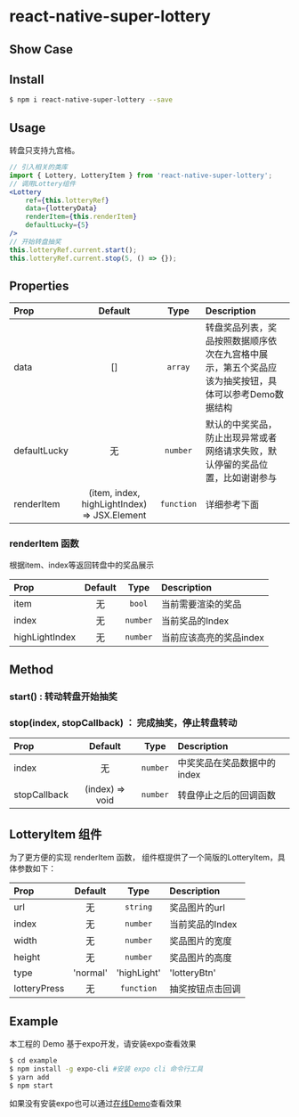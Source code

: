 # react-native-super-lottery

## Show Case



## Install

```bash
$ npm i react-native-super-lottery --save
```

## Usage

转盘只支持九宫格。

```jsx
// 引入相关的类库
import { Lottery, LotteryItem } from 'react-native-super-lottery';
// 调用Lottery组件
<Lottery
    ref={this.lotteryRef}
    data={lotteryData}
    renderItem={this.renderItem}
    defaultLucky={5}
/>
// 开始转盘抽奖
this.lotteryRef.current.start();
this.lotteryRef.current.stop(5, () => {});
```

## Properties

| Prop  | Default  | Type | Description |
| :------------ | :---------------:| :---------------:| :-----|
| data | [] | `array` | 转盘奖品列表，奖品按照数据顺序依次在九宫格中展示，第五个奖品应该为抽奖按钮，具体可以参考Demo数据结构 |
| defaultLucky | 无 | `number` | 默认的中奖奖品，防止出现异常或者网络请求失败，默认停留的奖品位置，比如谢谢参与 |
| renderItem | (item, index, highLightIndex) => JSX.Element | `function` | 详细参考下面 |

### renderItem 函数

根据item、index等返回转盘中的奖品展示

| Prop  | Default  | Type | Description |
| :------------ | :---------------:| :---------------:| :-----|
| item | 无 | `bool` | 当前需要渲染的奖品 |
| index | 无 | `number` | 当前奖品的Index |
| highLightIndex | 无 | `number` | 当前应该高亮的奖品index |

## Method

### start() : 转动转盘开始抽奖

### stop(index, stopCallback) ： 完成抽奖，停止转盘转动

| Prop  | Default  | Type | Description |
| :------------ | :---------------:| :---------------:| :-----|
| index | 无 | `number` | 中奖奖品在奖品数据中的index |
| stopCallback | (index) => void | `number` | 转盘停止之后的回调函数 |

## LotteryItem 组件

为了更方便的实现 renderItem 函数， 组件框提供了一个简版的LotteryItem，具体参数如下：

| Prop  | Default  | Type | Description |
| :------------ | :---------------:| :---------------:| :-----|
| url | 无 | `string` | 奖品图片的url |
| index | 无 | `number` | 当前奖品的Index |
| width | 无 | `number` | 奖品图片的宽度 |
| height | 无 | `number` | 奖品图片的高度 |
| type | 'normal' | 'highLight' | 'lotteryBtn' | `string` | 转盘Item的类型， highLight 当前转盘旋转到的Item、lotteryBtn 转盘开始抽奖按钮、 normal 正常按钮 |
| lotteryPress | 无 | `function` | 抽奖按钮点击回调 |

## Example

本工程的 Demo 基于expo开发，请安装expo查看效果

```bash
$ cd example
$ npm install -g expo-cli #安装 expo cli 命令行工具
$ yarn add
$ npm start
```

如果没有安装expo也可以通过[在线Demo](https://snack.expo.io/@wangcheng714/react-native-lottery)查看效果
